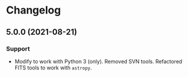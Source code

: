 # Changelog

## 5.0.0 (2021-08-21)

### Support

* Modify to work with Python 3 (only). Removed SVN tools. Refactored FITS tools to work with `astropy`.

